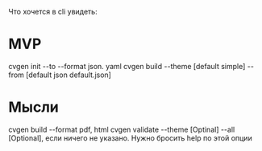 Что хочется в cli увидеть:

# MVP
cvgen init --to --format json. yaml
cvgen build --theme [default simple] --from [default json default.json]
# Мысли
cvgen build --format pdf, html
cvgen validate --theme [Optinal] --all [Optional], если ничего не указано. Нужно бросить help по этой опции